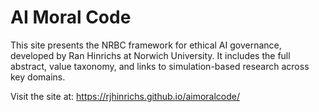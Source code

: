 # AI Moral Code

This site presents the NRBC framework for ethical AI governance, developed by Ran Hinrichs at Norwich University. It includes the full abstract, value taxonomy, and links to simulation-based research across key domains.

Visit the site at: https://rjhinrichs.github.io/aimoralcode/
